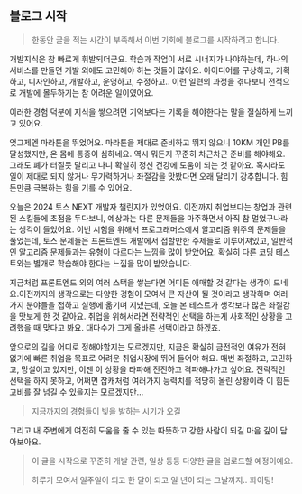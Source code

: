 ## 블로그 시작

> 한동안 글을 적는 시간이 부족해서 이번 기회에 블로그를 시작하려고 합니다.

개발지식은 참 빠르게 휘발되더군요. 학습과 작업이 서로 시너지가 나야하는데, 하나의 서비스를 만들면 개발 외에도 고민해야 하는 것들이 많아요. 아이디어를 구상하고, 기획하고, 디자인하고, 개발하고, 운영하고, 수정하고.. 이런 일련의 과정을 겪다보니 전적으로 개발에 몰두하기는 참 어려운 일이였어요.

이러한 경험 덕분에 지식을 쌓으려면 기억보다는 기록을 해야한다는 말을 절실하게 느끼고 있어요.

엊그제엔 마라톤을 뛰었어요. 마라톤을 제대로 준비하고 뛰지 않으니 10KM 개인 PB를 달성했지만, 온 몸에 통증이 심하네요. 역시 뭐든지 꾸준히 차근차근 준비를 해야해요. 그래도 폐가 터질듯 달리고 나니 확실히 정신 건강에 도움이 되는 것 같아요. 혹시라도 일이 제대로 되지 않거나 무기력하거나 좌절감을 맛봤다면 오래 달리기 강추합니다. 힘든만큼 극복하는 힘을 기를 수 있어요.

오늘은 2024 토스 NEXT 개발자 챌린지가 있었어요. 이전까지 취업보다는 창업과 관련된 스킬들에 초점을 두다보니, 예상과는 다른 문제들을 마주하면서 아직 참 멀었구나라는 생각이 들었어요. 이번 시험을 위해서 프로그래머스에서 알고리즘 위주의 문제들을 풀었는데, 토스 문제들은 프론트엔드 개발에서 접할만한 주제들로 이루어져있고, 일반적인 알고리즘 문제들과는 유형이 다르다는 느낌을 많이 받았어요. 확실히 다른 코딩 테스트와는 별개로 학습해야 한다는 느낌을 많이 받았습니다.

지금처럼 프론트엔드 외의 여러 스택을 쌓는다면 어디든 애매할 것 같다는 생각이 드네요.이전까지의 생각으로는 다양한 경험이 모여서 큰 자산이 될 것이라고 생각하며 여러가지 분야들을 접하고 실행에 옮기며 지냈는데, 오늘 본 테스트가 생각보다 많은 좌절감을 맛보게 한 것 같아요. 취업을 위해서라면 전략적인 선택을 하는게 사회적인 상황을 고려했을 때 맞다고 봐요. 대다수가 그게 올바른 선택이라고 하겠죠.

앞으로의 길을 어디로 정해야할지는 모르겠지만, 지금은 확실히 금전적인 여유가 전혀 없기에 빠른 취업을 목표로 어려운 취업시장에 뛰어 들어야 해요. 매번 좌절하고, 고민하고, 망설이고 있지만, 이젠 이 상황을 타파해 전진하고 격파해나가고 싶어요. 전략적인 선택을 하지 못하고, 어쩌면 잡캐처럼 여러가지 능력치를 적당히 올린 상황이라 이 힘든 고비를 잘 넘길 수 있을지는 모르겠지만...

> 지금까지의 경험들이 빛을 발하는 시기가 오길

그리고 내 주변에게 여전히 도움을 줄 수 있는 따뜻하고 강한 사람이 되길 마음 깊이 담아보아요.

> 이 글을 시작으로 꾸준히 개발 관련, 일상 등등 다양한 글을 업로드할 예정이예요.
>
> 하루가 모여서 일주일이 되고 한 달이 되고 일 년이 되는 그날까지.. 화이팅!

